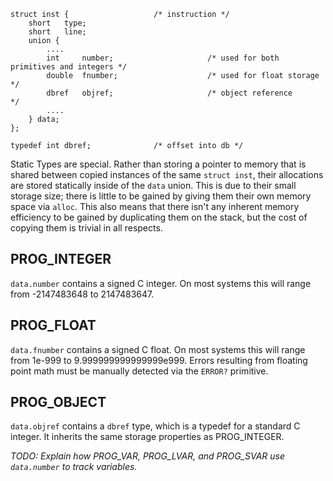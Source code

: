 
```
struct inst {                   /* instruction */
    short   type;
    short   line;
    union {
        ....
        int     number;                     /* used for both primitives and integers */
        double  fnumber;                    /* used for float storage           */
        dbref   objref;                     /* object reference                 */
        ....
    } data;
};

typedef int dbref;              /* offset into db */
```


Static Types are special. Rather than storing a pointer to memory that is shared between copied instances of the same `struct inst`, their allocations are stored statically inside of the `data` union. This is due to their small storage size; there is little to be gained by giving them their own memory space via `alloc`. This also means that there isn't any inherent memory efficiency to be gained by duplicating them on the stack, but the cost of copying them is trivial in all respects.

## PROG\_INTEGER ##
`data.number` contains a signed C integer. On most systems this will range from -2147483648 to 2147483647.

## PROG\_FLOAT ##
`data.fnumber` contains a signed C float. On most systems this will range from 1e-999 to 9.999999999999999e999. Errors resulting from floating point math must be manually detected via the `ERROR?` primitive.

## PROG\_OBJECT ##
`data.objref` contains a `dbref` type, which is a typedef for a standard C integer. It inherits the same storage properties as PROG\_INTEGER.

_TODO: Explain how PROG\_VAR, PROG\_LVAR, and PROG\_SVAR use `data.number` to track variables._